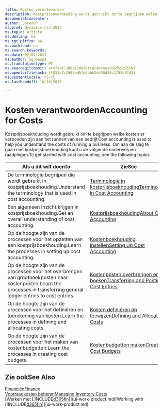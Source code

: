 ```yaml
---
title: Kosten verantwoorden
description: Kostprijsboekhouding wordt gebruikt om te begrijpen welke kosten er verbonden zijn aan het runnen van een bedrijf. Om aan de slag te gaan met kostprijsboekhouding kunt u de volgende onderwerpen raadplegen.
documentationcenter: 
author: SorenGP
ms.prod: dynamics-nav-2017
ms.topic: article
ms.devlang: na
ms.tgt_pltfrm: na
ms.workload: na
ms.search.keywords: 
ms.date: 07/01/2017
ms.author: sgroespe
ms.translationtype: HT
ms.sourcegitcommit: 4fefaef7380ac10836fcac404eea006f55d8556f
ms.openlocfilehash: ff831c7c2983ed5fd5bbb2dd90d30c2783e97d31
ms.contentlocale: nl-nl
ms.lasthandoff: 10/16/2017

---
```

# <a name="accounting-for-costs"></a><span data-ttu-id="a0048-104">Kosten verantwoorden</span><span class="sxs-lookup"><span data-stu-id="a0048-104">Accounting for Costs</span></span>
<span data-ttu-id="a0048-105">Kostprijsboekhouding wordt gebruikt om te begrijpen welke kosten er verbonden zijn aan het runnen van een bedrijf.</span><span class="sxs-lookup"><span data-stu-id="a0048-105">Cost accounting is used to help you understand the costs of running a business.</span></span> <span data-ttu-id="a0048-106">Om aan de slag te gaan met kostprijsboekhouding kunt u de volgende onderwerpen raadplegen.</span><span class="sxs-lookup"><span data-stu-id="a0048-106">To get started with cost accounting, see the following topics.</span></span>  

|<span data-ttu-id="a0048-107">Als u dit wilt doen</span><span class="sxs-lookup"><span data-stu-id="a0048-107">To</span></span>|<span data-ttu-id="a0048-108">Zie</span><span class="sxs-lookup"><span data-stu-id="a0048-108">See</span></span>|  
|--------|---------|  
|<span data-ttu-id="a0048-109">De terminologie begrijpen die wordt gebruikt in kostprijsboekhouding.</span><span class="sxs-lookup"><span data-stu-id="a0048-109">Understand the terminology that is used in cost accounting.</span></span>|[<span data-ttu-id="a0048-110">Terminologie in kostprijsboekhouding</span><span class="sxs-lookup"><span data-stu-id="a0048-110">Terminology in Cost Accounting</span></span>](finance-terminology-in-cost-accounting.md)|  
|<span data-ttu-id="a0048-111">Een algemeen inzicht krijgen in kostprijsboekhouding.</span><span class="sxs-lookup"><span data-stu-id="a0048-111">Get an overall understanding of cost accounting.</span></span>|[<span data-ttu-id="a0048-112">Kostprijsboekhouding</span><span class="sxs-lookup"><span data-stu-id="a0048-112">About Cost Accounting</span></span>](finance-about-cost-accounting.md)|  
|<span data-ttu-id="a0048-113">Op de hoogte zijn van de processen voor het opzetten van een kostprijsboekhouding.</span><span class="sxs-lookup"><span data-stu-id="a0048-113">Learn the processes in setting up cost accounting.</span></span>|[<span data-ttu-id="a0048-114">Kostenboekhouding instellen</span><span class="sxs-lookup"><span data-stu-id="a0048-114">Setting Up Cost Accounting</span></span>](finance-set-up-cost-accounting.md)|  
|<span data-ttu-id="a0048-115">Op de hoogte zijn van de processen voor het overbrengen van grootboekposten naar kostenposten.</span><span class="sxs-lookup"><span data-stu-id="a0048-115">Learn the processes in transferring general ledger entries to cost entries.</span></span>|[<span data-ttu-id="a0048-116">Kostenposten overbrengen en boeken</span><span class="sxs-lookup"><span data-stu-id="a0048-116">Transferring and Posting Cost Entries</span></span>](finance-transfer-and-post-cost-entries.md)|  
|<span data-ttu-id="a0048-117">Op de hoogte zijn van de processen voor het definiëren en toerekening van kosten.</span><span class="sxs-lookup"><span data-stu-id="a0048-117">Learn the processes in defining and allocating costs.</span></span>|[<span data-ttu-id="a0048-118">Kosten definiëren en toewijzen</span><span class="sxs-lookup"><span data-stu-id="a0048-118">Defining and Allocating Costs</span></span>](finance-define-and-allocate-costs.md)|  
|<span data-ttu-id="a0048-119">Op de hoogte zijn van de processen voor het maken van kostenbudgetten.</span><span class="sxs-lookup"><span data-stu-id="a0048-119">Learn the processes in creating cost budgets.</span></span>|[<span data-ttu-id="a0048-120">Kostenbudgetten maken</span><span class="sxs-lookup"><span data-stu-id="a0048-120">Creating Cost Budgets</span></span>](finance-create-cost-budgets.md)|  

## <a name="see-also"></a><span data-ttu-id="a0048-121">Zie ook</span><span class="sxs-lookup"><span data-stu-id="a0048-121">See Also</span></span>  
[<span data-ttu-id="a0048-122">Financiën</span><span class="sxs-lookup"><span data-stu-id="a0048-122">Finance</span></span>](finance.md)  
[<span data-ttu-id="a0048-123">Voorraadkosten beheren</span><span class="sxs-lookup"><span data-stu-id="a0048-123">Managing Inventory Costs</span></span>](finance-manage-inventory-costs.md)  
<span data-ttu-id="a0048-124">[Werken met [!INCLUDE[d365fin](includes/d365fin_md.md)]](ui-work-product.md)</span><span class="sxs-lookup"><span data-stu-id="a0048-124">[Working with [!INCLUDE[d365fin](includes/d365fin_md.md)]](ui-work-product.md)</span></span>

